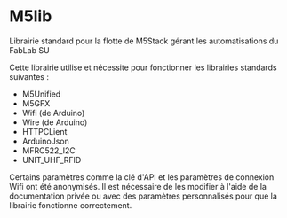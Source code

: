 # M5lib
Librairie standard pour la flotte de M5Stack gérant les automatisations du FabLab SU

Cette librairie utilise et nécessite pour fonctionner les librairies standards suivantes :
- M5Unified
- M5GFX
- Wifi (de Arduino)
- Wire (de Arduino)
- HTTPCLient
- ArduinoJson
- MFRC522_I2C
- UNIT_UHF_RFID

Certains paramètres comme la clé d'API et les paramètres de connexion Wifi ont été anonymisés. Il est nécessaire de les modifier à l'aide de la documentation privée ou avec des paramètres personnalisés pour que la librairie fonctionne correctement. 
